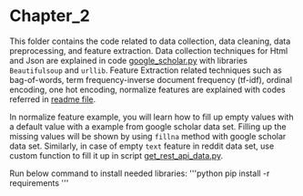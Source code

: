 # Chapter_2

This folder contains the code related to data collection, data cleaning, data preprocessing, and feature extraction.
Data collection techniques for Html and Json are explained in code [google_scholar.py](./google_scholar/google_scholar.py) 
with libraries `Beautifulsoup` and `urllib`. Feature Extraction related techniques such as bag-of-words, term frequency-inverse document frequency (tf-idf), ordinal 
encoding, one hot encoding, normalize features are explained with codes referred in [readme file](./data_preproessing/ordinal_encoding.py).

In normalize feature example, you will learn how to fill up empty values with a default value with a example from
google scholar data set. Filling up the missing values will be shown by using `fillna` method with google scholar 
data set. Similarly, in case of empty `text` feature in reddit data set, use custom function to fill it up in script 
[get_rest_api_data.py](./rest/get_rest_api_data.py). 


Run below command to install needed libraries:
'''python
pip install -r requirements
'''